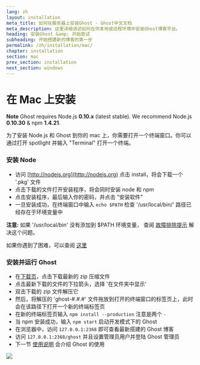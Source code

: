 ```yaml
---
lang: zh
layout: installation
meta_title: 如何在服务器上安装Ghost - Ghost中文文档
meta_description: 这里详细讲述如何在你本地或远程环境中安装Ghost博客平台。
heading: 安装Ghost &amp; 开始尝试
subheading: 开始搭建新的博客的第一步
permalink: /zh/installation/mac/
chapter: installation
section: mac
prev_section: installation
next_section: windows
---
```



# 在 Mac 上安装 <a id="install-mac"></a>

<p class="note"><strong>Note</strong> Ghost requires Node.js <strong>0.10.x</strong> (latest stable). We recommend Node.js <strong>0.10.30</strong> & npm <strong>1.4.21</strong>.</p>

为了安装 Node.js 和 Ghost 到你的 mac 上，你需要打开一个终端窗口。你可以通过打开 spotlight 并输入 "Terminal" 打开一个终端。

### 安装 Node

*   访问 [http://nodejs.org](http://nodejs.org) 点击 install，将会下载一个 '.pkg' 文件
*   点击下载的文件打开安装程序，将会同时安装 node 和 npm
*   点击安装程序，最后输入你的密码，并点击 “安装软件”
*   一旦安装成功，在终端窗口中输入 `echo $PATH` 检查 '/usr/local/bin/' 路径已经存在于环境变量中

<p class="note"><strong>注意:</strong> 如果 '/usr/local/bin' 没有添加到 $PATH 环境变量， 查阅 <a href="{% if page.lang %}/{{ page.lang }}{% endif %}/installation/troubleshooting#export-path">故障排除提示</a> 解决这个问题。</p>

如果你遇到了困难，可以查阅 [这里](https://s3-eu-west-1.amazonaws.com/ghost-website-cdn/install-node-mac.gif "Install Node on Mac")

### 安装并运行 Ghost

*   在[下载页](https://ghost.org/download/)，点击下载最新的 zip 压缩文件
*   点击最新下载的文件的下拉箭头，选择 '在文件夹中显示'
*   双击下载的 zip 文件解压它
*   然后，将解压的 'ghost-#.#.#' 文件拖放到打开的终端窗口的标签页上，此时会在该路径下打开一个新的终端标签页
*   在新的终端标签页输入 `npm install --production` <span class="note">注意是两个 `-`</span>
*   当 npm 安装成功，输入 `npm start` 启动开发模式下的 Ghost
*   在浏览器中，访问 <code class="path">127.0.0.1:2368</code> 即可查看最新搭建的 Ghost 博客
*   访问 <code class="path">127.0.0.1:2368/ghost</code> 并且设置管理员用户并登陆 Ghost 管理员
*   下一节 [使用说明](/usage) 会介绍 Ghost 的使用

![](https://s3-eu-west-1.amazonaws.com/ghost-website-cdn/install-ghost-mac.gif)

